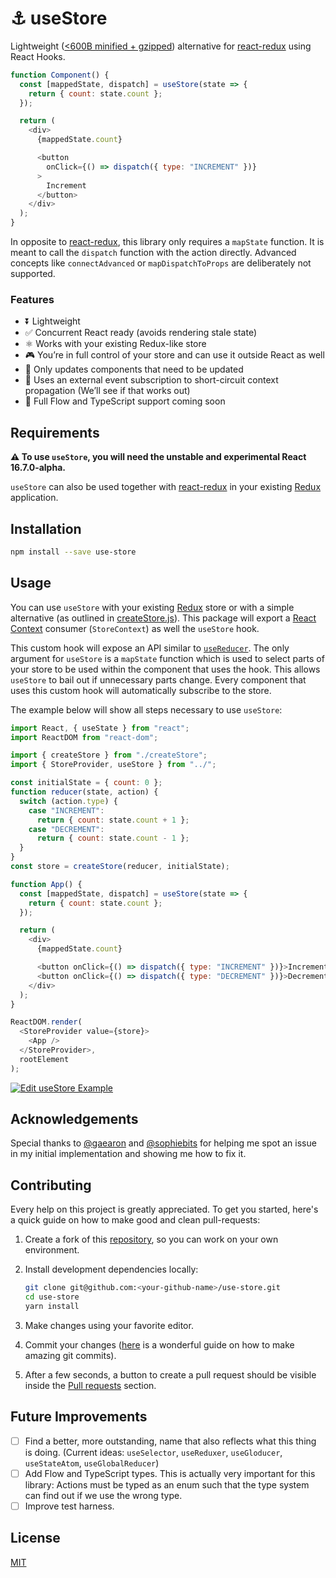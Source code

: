 # ⚓️ useStore

Lightweight ([<600B minified + gzipped](https://bundlephobia.com/result?p=use-store@0.0.1)) alternative for [react-redux][] using React Hooks.


```js
function Component() {
  const [mappedState, dispatch] = useStore(state => {
    return { count: state.count };
  });

  return (
    <div>
      {mappedState.count}

      <button
        onClick={() => dispatch({ type: "INCREMENT" })}
      >
        Increment
      </button>
    </div>
  );
}
```

In opposite to [react-redux][], this library only requires a `mapState` function. It is meant to call the `dispatch` function with the action directly. Advanced concepts like `connectAdvanced` or `mapDispatchToProps` are deliberately not supported.

### Features

- ⏬ Lightweight
- ✅ Concurrent React ready (avoids rendering stale state)
- ⚛️ Works with your existing Redux-like store
- 🎮 You’re in full control of your store and can use it outside React as well
- 🐋 Only updates components that need to be updated
- 🔂 Uses an external event subscription to short-circuit context propagation (We’ll see if that works out)
- 🎈 Full Flow and TypeScript support coming soon

## Requirements

__⚠️ To use `useStore`, you will need the unstable and experimental React 16.7.0-alpha.__

`useStore` can also be used together with [react-redux][] in your existing [Redux][] application.

## Installation

```bash
npm install --save use-store
```

## Usage

You can use `useStore` with your existing [Redux][] store or with a simple alternative (as outlined in [createStore.js](./example/createStore.js)). This package will export
a [React Context](https://reactjs.org/docs/context.html) consumer (`StoreContext`) as well the `useStore` hook.

This custom hook will expose an API similar to [`useReducer`](https://reactjs.org/docs/hooks-reference.html#usereducer). The only argument for `useStore` is a `mapState` function which is used to select parts of your store to be used within the component that uses the hook. This allows `useStore` to bail out if unnecessary parts change. Every component that uses this custom hook will automatically subscribe to the store.

The example below will show all steps necessary to use `useStore`:

```js
import React, { useState } from "react";
import ReactDOM from "react-dom";

import { createStore } from "./createStore";
import { StoreProvider, useStore } from "../";

const initialState = { count: 0 };
function reducer(state, action) {
  switch (action.type) {
    case "INCREMENT":
      return { count: state.count + 1 };
    case "DECREMENT":
      return { count: state.count - 1 };
  }
}
const store = createStore(reducer, initialState);

function App() {
  const [mappedState, dispatch] = useStore(state => {
    return { count: state.count };
  });

  return (
    <div>
      {mappedState.count}

      <button onClick={() => dispatch({ type: "INCREMENT" })}>Increment</button>
      <button onClick={() => dispatch({ type: "DECREMENT" })}>Decrement</button>
    </div>
  );
}

ReactDOM.render(
  <StoreProvider value={store}>
    <App />
  </StoreProvider>,
  rootElement
);
```

[![Edit useStore Example](https://codesandbox.io/static/img/play-codesandbox.svg)](https://codesandbox.io/s/4w406kwy44)

## Acknowledgements

Special thanks to [@gaearon](https://github.com/gaearon) and [@sophiebits](https://github.com/sophiebits) for helping me spot an issue in my initial implementation and showing me how to fix it.

## Contributing

Every help on this project is greatly appreciated. To get you started, here's a quick guide on how to make good and clean pull-requests:

1.  Create a fork of this [repository](https://github.com/philipp-spiess/use-store), so you can work on your own environment.
2.  Install development dependencies locally:

    ```bash
    git clone git@github.com:<your-github-name>/use-store.git
    cd use-store
    yarn install
    ```

3.  Make changes using your favorite editor.
4.  Commit your changes ([here](https://chris.beams.io/posts/git-commit/) is a wonderful guide on how to make amazing git commits).
5.  After a few seconds, a button to create a pull request should be visible inside the [Pull requests](https://github.com/philipp-spiess/use-store/pulls) section.

## Future Improvements

- [ ] Find a better, more outstanding, name that also reflects what this thing is doing. (Current ideas: `useSelector`, `useReduxer`, `useGloducer`, `useStateAtom`, `useGlobalReducer`)
- [ ] Add Flow and TypeScript types. This is actually very important for this library: Actions must be typed as an enum such that the type system can find out if we use the wrong type.
- [ ] Improve test harness.

## License

[MIT](https://github.com/philipp-spiess/use-store/blob/master/README.md)

[Redux]: https://redux.js.org/introduction
[react-redux]: https://github.com/reduxjs/react-redux
